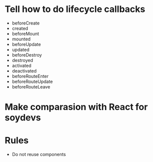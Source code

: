 # Tell how to do lifecycle callbacks
- beforeCreate
- created
- beforeMount
- mounted
- beforeUpdate
- updated
- beforeDestroy
- destroyed
- activated
- deactivated
- beforeRouteEnter
- beforeRouteUpdate
- beforeRouteLeave

# Make comparasion with React for soydevs

# Rules
- Do not reuse components
